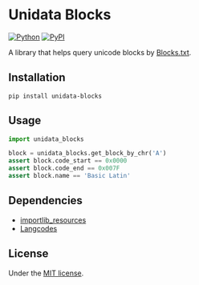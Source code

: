 # Unidata Blocks

[![Python](https://img.shields.io/badge/python-3.10-brightgreen)](https://www.python.org)
[![PyPI](https://img.shields.io/pypi/v/unidata-blocks)](https://pypi.org/project/unidata-blocks/)

A library that helps query unicode blocks by [Blocks.txt](https://www.unicode.org/Public/UNIDATA/Blocks.txt).

## Installation

```shell
pip install unidata-blocks
```

## Usage

```python
import unidata_blocks

block = unidata_blocks.get_block_by_chr('A')
assert block.code_start == 0x0000
assert block.code_end == 0x007F
assert block.name == 'Basic Latin'
```

## Dependencies

- [importlib_resources](https://github.com/python/importlib_resources)
- [Langcodes](https://github.com/rspeer/langcodes)

## License

Under the [MIT license](LICENSE).
